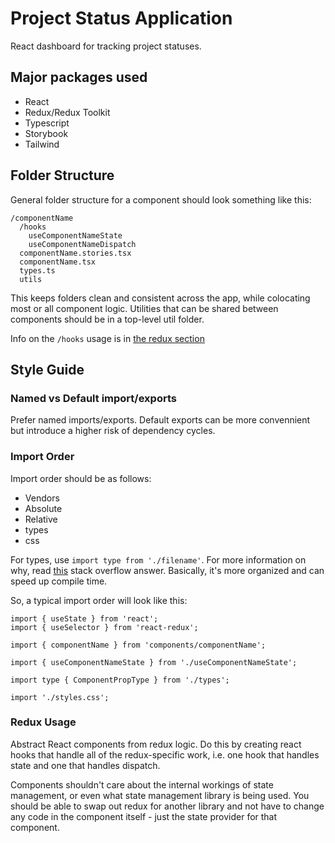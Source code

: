 # Project Status Application

React dashboard for tracking project statuses.

## Major packages used

- React
- Redux/Redux Toolkit
- Typescript
- Storybook
- Tailwind

## Folder Structure

General folder structure for a component should look something like this:

```
/componentName
  /hooks
    useComponentNameState
    useComponentNameDispatch
  componentName.stories.tsx
  componentName.tsx
  types.ts
  utils
```

This keeps folders clean and consistent across the app, while colocating most or all component logic. Utilities that can be shared between components should be in a top-level util folder.

Info on the `/hooks` usage is in [the redux section](#Redux-Usage)

## Style Guide

### Named vs Default import/exports

Prefer named imports/exports. Default exports can be more convennient but introduce a higher risk of dependency cycles.

### Import Order

Import order should be as follows:

- Vendors
- Absolute
- Relative
- types
- css

For types, use `import type from './filename'`. For more information on why, read [this](https://stackoverflow.com/questions/50441093/is-there-a-point-to-doing-import-type-rather-than-import-with-flow) stack overflow answer. Basically, it's more organized and can speed up compile time.

So, a typical import order will look like this:

```
import { useState } from 'react';
import { useSelector } from 'react-redux';

import { componentName } from 'components/componentName';

import { useComponentNameState } from './useComponentNameState';

import type { ComponentPropType } from './types';

import './styles.css';
```

### Redux Usage

Abstract React components from redux logic. Do this by creating react hooks that handle all of the redux-specific work, i.e. one hook that handles state and one that handles dispatch.

Components shouldn't care about the internal workings of state management, or even what state management library is being used. You should be able to swap out redux for another library and not have to change any code in the component itself - just the state provider for that component.
